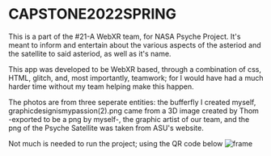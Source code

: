 # CAPSTONE2022SPRING

This is a part of the #21-A WebXR team, for NASA Psyche Project. It's meant to inform and entertain about the various aspects of the asteriod and the satellite to said asteriod, as well as it's name. 

This app was developed to be WebXR based, through a combination of css, HTML, glitch, and, most importantly, teamwork; for I would have had a much harder time without my team helping make this happen. 

The photos are from three seperate entities: the bufferfly I created myself, graphicdesignismypassion(2).png came from a 3D image created by Thom -exported to be a png by myself-, the graphic artist of our team, and the png of the Psyche Satellite was taken from ASU's website. 

Not much is needed to run the project; using the QR code below
![frame](https://user-images.githubusercontent.com/46544704/155007418-d03042b6-89d3-491a-a04a-0dcf7337980d.png)

